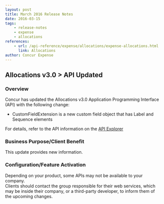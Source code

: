 ```yaml
---
layout: post
title: March 2016 Release Notes
date: 2016-03-15
tags:
    - release-notes
    - expense
    - allocations
references:
    - url: /api-reference/expense/allocations/expense-allocations.html
      link: Allocations
author: Concur Expense
---
```


## Allocations v3.0 > API Updated

### Overview
Concur has updated the Allocations v3.0 Application Programming Interface (API) with the following change:  
* CustomFieldExtension is a new custom field object that has Label and Sequence elements  

For details, refer to the API information on the [API Explorer]({{site.baseurl}}/api-explorer/v3-0/Allocations.html)

### Business Purpose/Client Benefit
This update provides new information.

### Configuration/Feature Activation
Depending on your product, some APIs may not be available to your company.  
Clients should contact the group responsible for their web services, which may be inside their company, or a third-party developer, to inform them of the upcoming changes.
